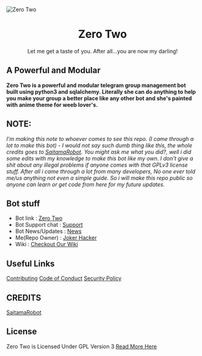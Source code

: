 ![Zero Two](https://camo.githubusercontent.com/973b84f0463cfcc67d6f80a531bd017edcc9197e1179c0ea2d6e3ca81d58c73a/68747470733a2f2f74656c656772612e70682f66696c652f3930383737336666613062386332333436343432632e6a7067)

<center>
  <h1> 
    Zero Two
  </h1>
</center>

<p>
  <center>
    Let me get a taste of you. After all...you are now my darling!
  </center>
</p>

## A Powerful and Modular

**Zero Two is a powerful and modular telegram group management bot built using python3 and sqlalchemy. Literally she can do anything to help you make your group a better place like any other bot and she's painted with anime theme for weeb lover's.**

## NOTE:

  *I'm making this note to whoever comes to see this repo. (I came through a lot to make this bot) - I would not say such dumb thing like this, the whole credits goes to [SaitamaRobot](https://github.com/AnimeKaizoku/SaitamaRobot). You might ask me what you did?, well i did some edits with my knowledge to make this bot like my own. I don't give a shit about any illegal problems if anyone comes with that GPLv3 license stuff. After all i came through a lot from many developers, No one ever told me/us anything not even a simple guide. So i will make this repo public so anyone can learn or get code from here for my future updates.*

## Bot stuff

* Bot link : [Zero Two](https://t.me/joker_zero_two_bot)
* Bot Support chat : [Support](https://t.me/blackbulls_support)
* Bot News/Updates : [News](https://t.me/blackbull_bots)
* Me(Repo Owner) : [Joker Hacker](https://t.me/kishoreee)
* Wiki : [Checkout Our Wiki](https://github.com/Black-Bulls-Bots/Cutiepii_Robot/wiki)
  
## Useful Links
[Contributing](https://github.com/Black-Bulls-Bots/Cutiepii_Robot/blob/main/CONTRIBUTING.md)
[Code of Conduct](https://github.com/Black-Bulls-Bots/Cutiepii_Robot/blob/main/CODE_OF_CONDUCT.md)
[Security Policy](https://github.com/Black-Bulls-Bots/Cutiepii_Robot/blob/main/SECURITY.md)


## CREDITS

[SaitamaRobot](https://github.com/AnimeKaizoku/SaitamaRobot)

## License
Zero Two is Licensed Under GPL Version 3 [Read More Here](https://github.com/Black-Bulls-Bots/Cutiepii_Robot/blob/main/LICENSE)
 
